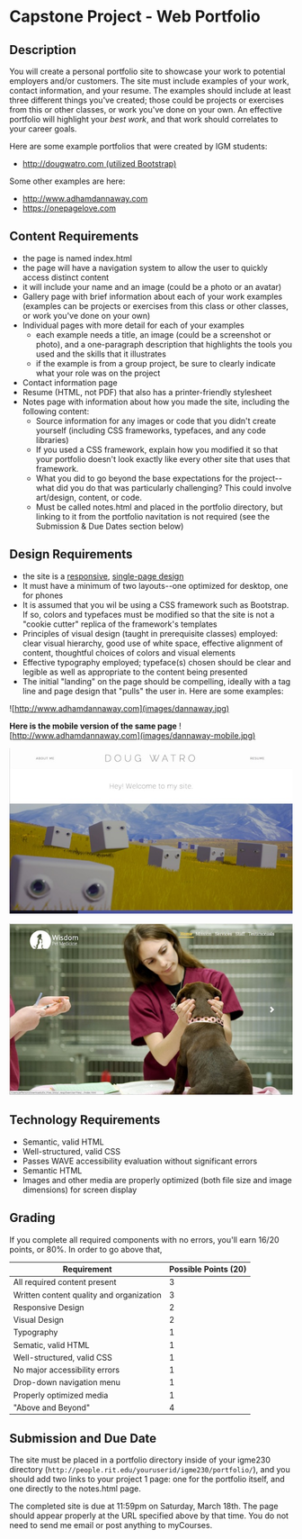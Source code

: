 # Capstone Project - Web Portfolio
## Description
You will create a personal portfolio site to showcase your work to potential employers and/or customers. The site must include examples of your work, contact information, and your resume. The examples should include at least three different things you've created; those could be projects or exercises from this or other classes, or work you've done on your own. An effective portfolio will highlight your *best work*, and that work should correlates to your career goals. 

Here are some example portfolios that were created by IGM students:

- [http://dougwatro.com (utilized Bootstrap)](http://dougwatro.com)

Some other examples are here:
- http://www.adhamdannaway.com
- https://onepagelove.com

## Content Requirements
- the page is named index.html
- the page will have a navigation system to allow the user to quickly access distinct content
- it will include your name and an image (could be a photo or an avatar)
- Gallery page with brief information about each of your work examples (examples can be projects or exercises from this class or other classes, or work you've done on your own)
- Individual pages with more detail for each of your examples
    - each example needs a title, an image (could be a screenshot or photo), and a one-paragraph description that highlights the tools you used and the skills that it illustrates
    - if the example is from a group project, be sure to clearly indicate what your role was on the project
- Contact information page
- Resume (HTML, not PDF) that also has a printer-friendly stylesheet
- Notes page with information about how you made the site, including the following content: 
  - Source information for any images or code that you didn't create yourself (including CSS frameworks, typefaces, and any code libraries)
  - If you used a CSS framework, explain how you modified it so that your portfolio doesn't look exactly like every other site that uses that framework. 
  - What you did to go beyond the base expectations for the project--what did you do that was particularly challenging? This could involve art/design, content, or code. 
  - Must be called notes.html and placed in the portfolio directory, but linking to it from the portfolio navitation is not required (see the Submission & Due Dates section below)

## Design Requirements
- the site is a [responsive](https://en.wikipedia.org/wiki/Responsive_web_design), [single-page design](https://en.wikipedia.org/wiki/Single-page_application)
- It must have a minimum of two layouts--one optimized for desktop, one for phones
- It is assumed that you wil be using a CSS framework such as Bootstrap. If so, colors and typefaces must be modified so that the site is not a "cookie cutter" replica of the framework's templates
- Principles of visual design (taught in prerequisite classes) employed: clear visual hierarchy, good use of white space, effective alignment of content, thoughtful choices of colors and visual elements
- Effective typography employed; typeface(s) chosen should be clear and legible as well as appropriate to the content being presented
- The initial "landing" on the page should be compelling, ideally with a tag line and page design that "pulls" the user in. 
Here are some examples:

![http://www.adhamdannaway.com](images/dannaway.jpg)


**Here is the mobile version of the same page**
![http://www.adhamdannaway.com](images/dannaway-mobile.jpg)


![dougwatro.com](images/watro.jpg)


![Lynda.com Bootstrap example](images/wisdom-pet-medicine.jpg)


## Technology Requirements
- Semantic, valid HTML
- Well-structured, valid CSS
- Passes WAVE accessibility evaluation without significant errors 
- Semantic HTML
- Images and other media are properly optimized (both file size and image dimensions) for screen display


## Grading
If you complete all required components with no errors, you'll earn 16/20 points, or 80%. In order to go above that, 

Requirement | Possible Points (20) |
----------- | --------------- |
All required content present | 3 |
Written content quality and organization | 3 |
Responsive Design | 2 |
Visual Design | 2 |
Typography | 1 |
Sematic, valid HTML | 1 |
Well-structured, valid CSS | 1 |
No major accessibility errors | 1|
Drop-down navigation menu | 1 |
Properly optimized media | 1 |
"Above and Beyond" | 4 |


## Submission and Due Date
The site must be placed in a portfolio directory inside of your igme230 directory (`http://people.rit.edu/youruserid/igme230/portfolio/`), and you should add two links to your project 1 page: one for the portfolio itself, and one directly to the notes.html page. 

The completed site is due at 11:59pm on Saturday, March 18th. The page should appear properly at the URL specified above by that time. You do not need to send me email or post anything to myCourses.
